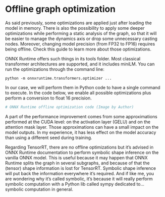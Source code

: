 # Offline graph optimization

As said previously, some optimizations are applied just after loading the model in memory. There is also the possibility to apply some deeper optimizations while performing a static analysis of the graph, so that it will be easier to manage the dynamics axis or drop some unnecessary casting nodes. Moreover, changing model precision (from FP32 to FP16) requires being offline. Check this guide to learn more about those optimizations.

ONNX Runtime offers such things in its tools folder. Most classical transformer architectures are supported, and it includes miniLM. You can run the optimizations through the command line:

```shell
python -m onnxruntime.transformers.optimizer ...
```

In our case, we will perform them in Python code to have a single command to execute. In the code below, we enable all possible optimizations plus perform a conversion to float 16 precision.

```python
# ONNX Runtime offline optimization code (Image by Author)
```

A part of the performance improvement comes from some approximations performed at the CUDA level: on the activation layer (GELU) and on the attention mask layer. Those approximations can have a small impact on the model outputs. In my experience, it has less effect on the model accuracy than using a different seed during training.

Regarding TensorRT, there are no offline optimizations but it’s advised in ONNX Runtime documentation to perform symbolic shape inference on the vanilla ONNX model. This is useful because it may happen that ONNX Runtime splits the graph in several subgraphs, and because of that the (tensor) shape information is lost for TensorRT. Symbolic shape inference will put back the information everywhere it’s required. And if like me, you are wondering why it’s called symbolic, it’s because it will really perform symbolic computation with a Python lib called sympy dedicated to… symbolic computation in general.